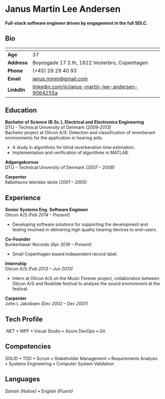 
Janus Martin Lee Andersen
======

#### Full-stack software engineer driven by engagement in the full SDLC. 

Bio
-

|   <!-- -->   |   <!-- -->   |
|--------------|--------------|
| **Age**      | 37 
| **Address**  | Boyesgade 17 2.th, 1622 Vesterbro, Copenhagen 
| **Phone**    | (+45) 26 29 40 93 
| **Email**    | janus.mmm@gmail.com 
| **LinkdIn**  | [linkedin.com/in/janus-martin-lee-andersen-9064255a](https://www.linkedin.com/in/janus-martin-lee-andersen-9064255a) 

Education
-
**Bachelor of Science (B.Sc.), Electrical and Electronics Engineering**  
DTU - Technical University of Denmark *(2009-2013)*  
Bachelor project at Oticon A/S:
Detection and classification of reverberant environments for the application in hearing aids.
 - A study in algorithms for blind reverberation time estimation.
  - Implementation and verification of algorithms in MATLAB.

**Adgangskursus**  
DTU - Technical University of Denmark *(2007 – 2008)*

**Carpenter**  
Købehavns tekniske skole *(2001 – 2005)*

Experience
-
**Senior Systems Eng. Software Engineer**  
Oticon A/S *(Feb 2014 – Present)*
- Developing software solutions for supporting the development and testing involved in delivering high quality hearing devices to end-users.

**Co-Founder**  
Bunkerbauer Records *(Apr 2018 – Present)*

- Small Copenhagen based independent record label.

**Internship**  
Oticon A/S *(Feb 2013 – Jun 2013)*

- Intern at Oticon A/S on the Music Forever project, collaboration between Oticon A/S and Roskilde festival to analyse the sound environment at the festival.

**Carpenter**  
John L Jakobsen *(Dec 2002 – Dec 2007)*

Tech Profile
-
.NET &bull; 
WPF &bull;
Visual Studio &bull;
Azure DevOps &bull;
Git

Competencies
-
SOLID &bull;
TDD &bull;
Scrum &bull;
Stakeholder Management &bull;
Requirements Analysis &bull;
Systems Engineering &bull;
Computer System Validation

Languages
-
Danish *(Native)* &bull;
English *(Fluent)*